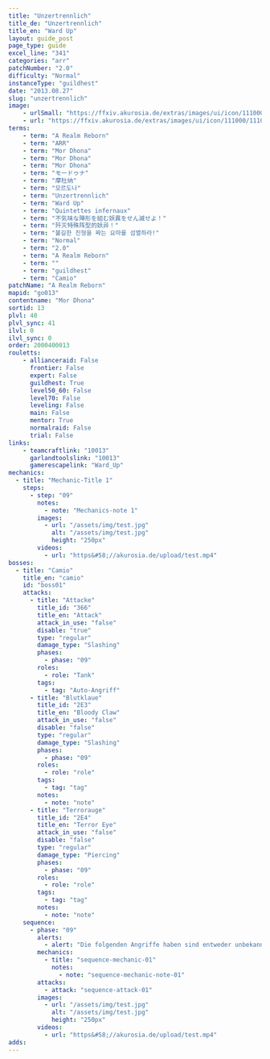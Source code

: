 ```yaml
---
title: "Unzertrennlich"
title_de: "Unzertrennlich"
title_en: "Ward Up"
layout: guide_post
page_type: guide
excel_line: "341"
categories: "arr"
patchNumber: "2.0"
difficulty: "Normal"
instanceType: "guildhest"
date: "2013.08.27"
slug: "unzertrennlich"
image:
    - urlSmall: "https://ffxiv.akurosia.de/extras/images/ui/icon/111000/111013.png"
    - url: "https://ffxiv.akurosia.de/extras/images/ui/icon/111000/111013.png"
terms:
    - term: "A Realm Reborn"
    - term: "ARR"
    - term: "Mor Dhona"
    - term: "Mor Dhona"
    - term: "Mor Dhona"
    - term: "モードゥナ"
    - term: "摩杜纳"
    - term: "모르도나"
    - term: "Unzertrennlich"
    - term: "Ward Up"
    - term: "Quintettes infernaux"
    - term: "不気味な陣形を組む妖異をせん滅せよ！"
    - term: "歼灭特殊阵型的妖异！"
    - term: "불길한 진형을 짜는 요마를 섬멸하라!"
    - term: "Normal"
    - term: "2.0"
    - term: "A Realm Reborn"
    - term: ""
    - term: "guildhest"
    - term: "Camio"
patchName: "A Realm Reborn"
mapid: "go013"
contentname: "Mor Dhona"
sortid: 13
plvl: 40
plvl_sync: 41
ilvl: 0
ilvl_sync: 0
order: 2000400013
rouletts:
    - allianceraid: False
      frontier: False
      expert: False
      guildhest: True
      level50_60: False
      level70: False
      leveling: False
      main: False
      mentor: True
      normalraid: False
      trial: False
links:
    - teamcraftlink: "10013"
      garlandtoolslink: "10013"
      gamerescapelink: "Ward_Up"
mechanics:
  - title: "Mechanic-Title 1"
    steps:
      - step: "09"
        notes:
          - note: "Mechanics-note 1"
        images:
          - url: "/assets/img/test.jpg"
            alt: "/assets/img/test.jpg"
            height: "250px"
        videos:
          - url: "https&#58;//akurosia.de/upload/test.mp4"
bosses:
  - title: "Camio"
    title_en: "camio"
    id: "boss01"
    attacks:
      - title: "Attacke"
        title_id: "366"
        title_en: "Attack"
        attack_in_use: "false"
        disable: "true"
        type: "regular"
        damage_type: "Slashing"
        phases:
          - phase: "09"
        roles:
          - role: "Tank"
        tags:
          - tag: "Auto-Angriff"
      - title: "Blutklaue"
        title_id: "2E3"
        title_en: "Bloody Claw"
        attack_in_use: "false"
        disable: "false"
        type: "regular"
        damage_type: "Slashing"
        phases:
          - phase: "09"
        roles:
          - role: "role"
        tags:
          - tag: "tag"
        notes:
          - note: "note"
      - title: "Terrorauge"
        title_id: "2E4"
        title_en: "Terror Eye"
        attack_in_use: "false"
        disable: "false"
        type: "regular"
        damage_type: "Piercing"
        phases:
          - phase: "09"
        roles:
          - role: "role"
        tags:
          - tag: "tag"
        notes:
          - note: "note"
    sequence:
      - phase: "09"
        alerts:
          - alert: "Die folgenden Angriffe haben sind entweder unbekannt oder haben keine klare Herkunft"
        mechanics:
          - title: "sequence-mechanic-01"
            notes:
              - note: "sequence-mechanic-note-01"
        attacks:
          - attack: "sequence-attack-01"
        images:
          - url: "/assets/img/test.jpg"
            alt: "/assets/img/test.jpg"
            height: "250px"
        videos:
          - url: "https&#58;//akurosia.de/upload/test.mp4"
adds:
---
```

